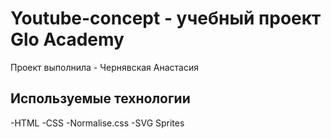 # Youtube-concept - учебный проект Glo Academy
Проект выполнила - Чернявская Анастасия


## Используемые технологии
-HTML
-CSS
-Normalise.css
-SVG Sprites
